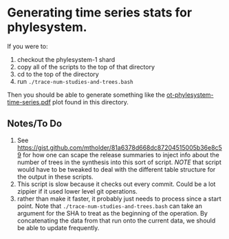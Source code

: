 # Generating time series stats for phylesystem.
If you were to:
  1. checkout the phylesystem-1 shard
  2. copy all of the scripts to the top of that directory
  3. cd to the top of the directory
  4. run `./trace-num-studies-and-trees.bash`


Then you should be able to generate something like the 
[ot-phylesystem-time-series.pdf](./ot-phylesystem-time-series.pdf)
plot found in this directory.

## Notes/To Do

  1. See https://gist.github.com/mtholder/81a6378d668dc87204515005b36e8c59 for
      how one can scape the release summaries to inject info about
      the number of trees in the synthesis into this sort of script.
      *NOTE* that script would have to be tweaked to deal with the
      different table structure for the output in these scripts.
  2.  This script is slow because it checks out every commit. Could be a lot
      zippier if it used lower level git operations.
  3. rather than make it faster, it probably just needs to process since 
    a start point. Note that `./trace-num-studies-and-trees.bash` can
    take an argument for the SHA to treat as the beginning of the operation.
    By concatenating the data from that run onto the current data, we should
    be able to update frequently.